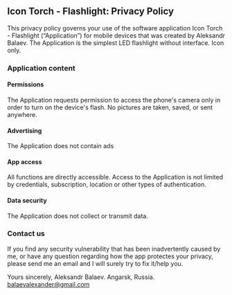 ## Icon Torch - Flashlight: Privacy Policy

This privacy policy governs your use of the software application Icon Torch - Flashlight (“Application”) for mobile devices that was created by Aleksandr Balaev. The Application is the simplest LED flashlight without interface. Icon only.

### Application content

#### Permissions

The Application requests permission to access the phone's camera only in order to turn on the device's flash. No pictures are taken, saved, or sent anywhere.

#### Advertising
The Application does not contain ads

#### App access

All functions are directly accessible. Access to the Application is not limited by credentials, subscription, location or other types of authentication.

#### Data security

The Application does not collect or transmit data.

### Contact us

If you find any security vulnerability that has been inadvertently caused by me, or have any question regarding how the app protectes your privacy, please send me an email and I will surely try to fix it/help you.

Yours sincerely,
Aleksandr Balaev.
Angarsk, Russia.
balaevalexander@gmail.com
